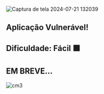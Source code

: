 ![Captura de tela 2024-07-21 132039](https://github.com/user-attachments/assets/e44ed705-fefe-4417-ab41-69b23bb1a1b4)
## Aplicação Vulnerável!
## Dificuldade: Fácil 🟩
## EM BREVE...
![cm3](https://github.com/user-attachments/assets/c2cbd29f-d28d-4a89-8e93-1dcd6cc6aa03)
